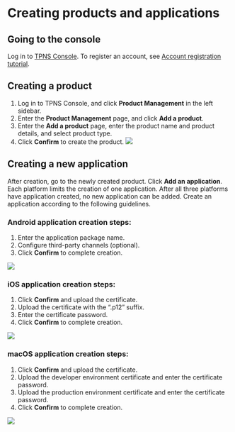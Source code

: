 # Creating products and applications
## Going to the console
Log in to [TPNS Console](https://console.cloud.tencent.com/tpns). To register an account, see [Account registration tutorial](https://intl.cloud.tencent.com/document/product/378/17985).<br>
## Creating a product
1. Log in to TPNS Console, and click **Product Management** in the left sidebar.
2. Enter the **Product Management** page, and click **Add a product**.
3. Enter the **Add a product** page, enter the product name and product details, and select product type.
4. Click **Confirm** to create the product.
![](https://main.qcloudimg.com/raw/ced9a9d3425e553ba777d555d8a1647d.png)

## Creating a new application
After creation, go to the newly created product. Click **Add an application**. Each platform limits the creation of one application. After all three platforms have application created, no new application can be added. Create an application according to the following guidelines.<br>


### Android application creation steps:
1. Enter the application package name.<br>
2. Configure third-party channels (optional).<br>
3. Click **Confirm** to complete creation.<br>

![](https://main.qcloudimg.com/raw/3e9f12e664c647ad05f37c1c5c77e7f4.png)

### iOS application creation steps:
1. Click **Confirm** and upload the certificate.<br>
2. Upload the certificate with the “.p12” suffix.<br>
3. Enter the certificate password.<br>
4. Click **Confirm** to complete creation.

![](https://main.qcloudimg.com/raw/dcbf620941c57f895b6f3c4c998df6ab.png)<br>
### macOS application creation steps:
1. Click **Confirm** and upload the certificate.<br>
2. Upload the developer environment certificate and enter the certificate password.<br>
3. Upload the production environment certificate and enter the certificate password.<br>
4. Click **Confirm** to complete creation.<br>

![](https://main.qcloudimg.com/raw/f3d16d58cda32b5e9e87768638137d97.png)


